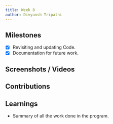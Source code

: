 ```yaml
---
title: Week 8
author: Divyansh Tripathi
---
```


## Milestones
- [x] Revisiting and updating Code.
- [x] Documentation for future work.

## Screenshots / Videos 

## Contributions

## Learnings
- Summary of all the work done in the program.
